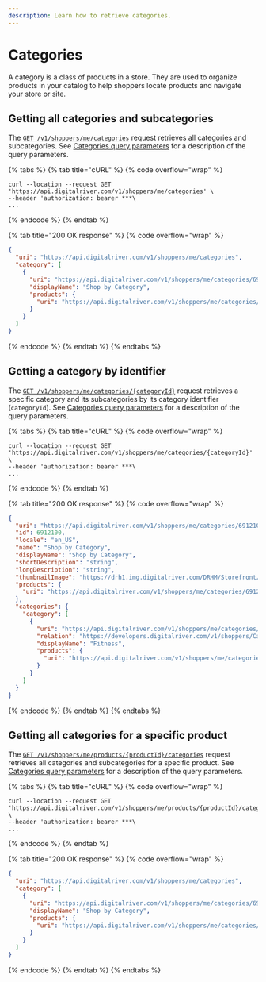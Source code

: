 ```yaml
---
description: Learn how to retrieve categories.
---
```


# Categories

A category is a class of products in a store. They are used to organize products in your catalog to help shoppers locate products and navigate your store or site.

## Getting all categories and subcategories

The [`GET /v1/shoppers/me/categories`](https://www.digitalriver.com/docs/commerce-shopper-api/#tag/Categories/paths/\~1v1\~1shoppers\~1me\~1categories/get) request retrieves all categories and subcategories. See [Categories query parameters](../../general-resources/shopper-apis-reference/categories.md#categories-query-parameters) for a description of the query parameters.&#x20;

{% tabs %}
{% tab title="cURL" %}
{% code overflow="wrap" %}
```http
curl --location --request GET 'https://api.digitalriver.com/v1/shoppers/me/categories' \
--header 'authorization: bearer ***\
...
```
{% endcode %}
{% endtab %}

{% tab title="200 OK response" %}
{% code overflow="wrap" %}
```json
{
  "uri": "https://api.digitalriver.com/v1/shoppers/me/categories",
  "category": [
    {
      "uri": "https://api.digitalriver.com/v1/shoppers/me/categories/6912100",
      "displayName": "Shop by Category",
      "products": {
        "uri": "https://api.digitalriver.com/v1/shoppers/me/categories/6912100/products"
      }
    }
  ]
}
```
{% endcode %}
{% endtab %}
{% endtabs %}

## Getting a category by identifier

The [`GET /v1/shoppers/me/categories/{categoryId}`](https://www.digitalriver.com/docs/commerce-shopper-api/#tag/Categories/paths/\~1v1\~1shoppers\~1me\~1categories\~1%7BcategoryId%7D/get) request retrieves a specific category and its subcategories by its category identifier (`categoryId`). See [Categories query parameters](../../general-resources/shopper-apis-reference/categories.md#categories-query-parameters) for a description of the query parameters.&#x20;

{% tabs %}
{% tab title="cURL" %}
{% code overflow="wrap" %}
```http
curl --location --request GET 'https://api.digitalriver.com/v1/shoppers/me/categories/{categoryId}' \
--header 'authorization: bearer ***\
...
```
{% endcode %}
{% endtab %}

{% tab title="200 OK response" %}
{% code overflow="wrap" %}
```json
{
  "uri": "https://api.digitalriver.com/v1/shoppers/me/categories/6912100",
  "id": 6912100,
  "locale": "en_US",
  "name": "Shop by Category",
  "displayName": "Shop by Category",
  "shortDescription": "string",
  "longDescription": "string",
  "thumbnailImage": "https://drh1.img.digitalriver.com/DRHM/Storefront/Company/demosft1/images/category/thumbnail/shop_by_category.gif",
  "products": {
    "uri": "https://api.digitalriver.com/v1/shoppers/me/categories/6912100/products"
  },
  "categories": {
    "category": [
      {
        "uri": "https://api.digitalriver.com/v1/shoppers/me/categories/6912300",
        "relation": "https://developers.digitalriver.com/v1/shoppers/CategoriesResource",
        "displayName": "Fitness",
        "products": {
          "uri": "https://api.digitalriver.com/v1/shoppers/me/categories/6912300/products"
        }
      }
    ]
  }
}
```
{% endcode %}
{% endtab %}
{% endtabs %}

## Getting all categories for a specific product

The [`GET /v1/shoppers/me/products/{productId}/categories`](https://www.digitalriver.com/docs/commerce-shopper-api/#tag/Categories/paths/\~1v1\~1shoppers\~1me\~1products\~1%7BproductId%7D\~1categories/get) request retrieves all categories and subcategories for a specific product. See [Categories query parameters](../../general-resources/shopper-apis-reference/categories.md#categories-query-parameters) for a description of the query parameters.&#x20;

{% tabs %}
{% tab title="cURL" %}
{% code overflow="wrap" %}
```http
curl --location --request GET 'https://api.digitalriver.com/v1/shoppers/me/products/{productId}/categories' \
--header 'authorization: bearer ***\
...
```
{% endcode %}
{% endtab %}

{% tab title="200 OK response" %}
{% code overflow="wrap" %}
```json
{
  "uri": "https://api.digitalriver.com/v1/shoppers/me/categories",
  "category": [
    {
      "uri": "https://api.digitalriver.com/v1/shoppers/me/categories/6912100",
      "displayName": "Shop by Category",
      "products": {
        "uri": "https://api.digitalriver.com/v1/shoppers/me/categories/6912100/products"
      }
    }
  ]
}
```
{% endcode %}
{% endtab %}
{% endtabs %}
